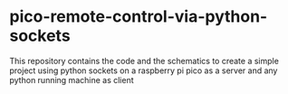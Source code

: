 # pico-remote-control-via-python-sockets
This repository contains the code and the schematics to create a simple project using python sockets on a raspberry pi pico as a server and any python running machine as client
